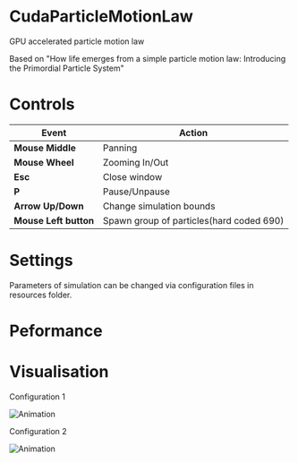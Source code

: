 # CudaParticleMotionLaw

GPU accelerated particle motion law

Based on "How life emerges from a simple particle motion law: Introducing the Primordial Particle System"    

# Controls  

|Event|Action|  
|---|---|  
|**Mouse Middle**|Panning|  
|**Mouse Wheel**|Zooming In/Out|  
|**Esc**|Close window|  
|**P**|Pause/Unpause|  
|**Arrow Up/Down**|Change simulation bounds|  
|**Mouse Left button**|Spawn group of particles(hard coded 690)|  

# Settings

Parameters of simulation can be changed via configuration files in resources folder.

# Peformance

# Visualisation

Configuration 1   

![Animation](https://github.com/SlawoStr/CudaParticleMotionLaw/blob/master/img/Animation.gif)

Configuration 2

![Animation](https://github.com/SlawoStr/CudaParticleMotionLaw/blob/master/img/Animation2.gif)
